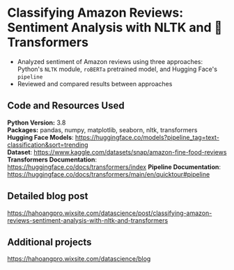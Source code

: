# Classifying Amazon Reviews: Sentiment Analysis with NLTK and 🤗Transformers
- Analyzed sentiment of Amazon reviews using three approaches: Python's ``NLTK`` module, ``roBERTa`` pretrained model, and Hugging Face's ``pipeline``
- Reviewed and compared results between approaches
  
## Code and Resources Used
**Python Version:** 3.8 <br>
**Packages:** pandas, numpy, matplotlib, seaborn, nltk, transformers <br>
**Hugging Face Models**: https://huggingface.co/models?pipeline_tag=text-classification&sort=trending <br>
**Dataset**: https://www.kaggle.com/datasets/snap/amazon-fine-food-reviews <br>
**Transformers Documentation**: https://huggingface.co/docs/transformers/index
**Pipeline Documentation**: https://huggingface.co/docs/transformers/main/en/quicktour#pipeline

## Detailed blog post
https://hahoangpro.wixsite.com/datascience/post/classifying-amazon-reviews-sentiment-analysis-with-nltk-and-transformers

## Additional projects
https://hahoangpro.wixsite.com/datascience/blog

